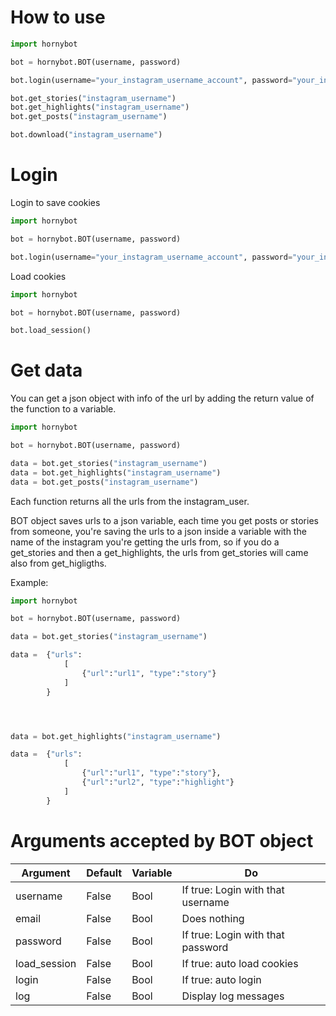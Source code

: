 # How to use
```python
import hornybot

bot = hornybot.BOT(username, password)

bot.login(username="your_instagram_username_account", password="your_instagram_username_password")

bot.get_stories("instagram_username")
bot.get_highlights("instagram_username")
bot.get_posts("instagram_username")

bot.download("instagram_username")
```

# Login

Login to save cookies
```python
import hornybot

bot = hornybot.BOT(username, password)

bot.login(username="your_instagram_username_account", password="your_instagram_username_password")
```

Load cookies
```python
import hornybot

bot = hornybot.BOT(username, password)

bot.load_session()
```

# Get data
You can get a json object with info of the url by adding the return value of the function to a variable. 
```python
import hornybot

bot = hornybot.BOT(username, password)

data = bot.get_stories("instagram_username")
data = bot.get_highlights("instagram_username")
data = bot.get_posts("instagram_username")
```

Each function returns all the urls from the instagram_user. 

BOT object saves urls to a json variable, each time you get posts or stories from someone, you're saving the urls to a json inside a variable with the name of the instagram you're getting the urls from, so if you do a get_stories and then a get_highlights, the urls from get_stories will came also from get_higligths.

Example:

```python
import hornybot

bot = hornybot.BOT(username, password)

data = bot.get_stories("instagram_username")

data =	{"urls":
			[
				{"url":"url1", "type":"story"}
			]
		}




data = bot.get_highlights("instagram_username")

data =	{"urls":
			[
				{"url":"url1", "type":"story"},
				{"url":"url2", "type":"highlight"}
			]
		}


```

# Arguments accepted by BOT object
|Argument|Default|Variable|Do|
|--------|-------|--------|--|
|username|False|Bool|If true: Login with that username|
|email|False|Bool|Does nothing|
|password|False|Bool|If true: Login with that password|
|load_session|False|Bool|If true: auto load cookies|
|login|False|Bool|If true: auto login|
|log|False|Bool|Display log messages|
